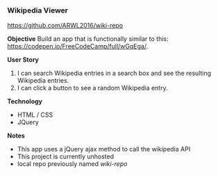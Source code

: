 ### Wikipedia Viewer  

https://github.com/ARWL2016/wiki-repo 

**Objective** 
Build an app that is functionally similar to this: https://codepen.io/FreeCodeCamp/full/wGqEga/.

**User Story**    
1. I can search Wikipedia entries in a search box and see the resulting Wikipedia entries.    
2. I can click a button to see a random Wikipedia entry.   

**Technology**
- HTML / CSS 
- JQuery 

**Notes** 
- This app uses a jQuery ajax method to call the wikipedia API
- This project is currently unhosted
- local repo previously named *wiki-repo* 
